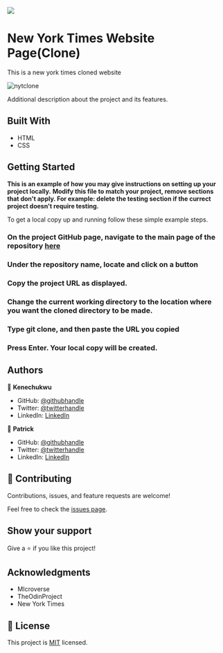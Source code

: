 ![](https://img.shields.io/badge/Microverse-blueviolet)

# New York Times Website Page(Clone)

This is a new york times cloned website

![nytclone](https://user-images.githubusercontent.com/53356820/100283344-a3253f00-2f6d-11eb-9392-a9a8115fc081.png)

Additional description about the project and its features.

## Built With

- HTML
- CSS

## Getting Started

**This is an example of how you may give instructions on setting up your project locally.**
**Modify this file to match your project, remove sections that don't apply. For example: delete the testing section if the currect project doesn't require testing.**


To get a local copy up and running follow these simple example steps.

### On the project GitHub page, navigate to the main page of the repository [here](https://github.com/keneogu/New-York-Times-Clone-Webpage/tree/milestone_one_two)

### Under the repository name, locate and click on a button

### Copy the project URL as displayed.

### Change the current working directory to the location where you want the cloned directory to be made.

### Type git clone, and then paste the URL you copied

### Press Enter. Your local copy will be created.



## Authors

👤 **Kenechukwu**

- GitHub: [@githubhandle](https://github.com/githubhandle)
- Twitter: [@twitterhandle](https://twitter.com/twitterhandle)
- LinkedIn: [LinkedIn](https://linkedin.com/linkedinhandle)

👤 **Patrick**

- GitHub: [@githubhandle](https://github.com/githubhandle)
- Twitter: [@twitterhandle](https://twitter.com/twitterhandle)
- LinkedIn: [LinkedIn](https://linkedin.com/linkedinhandle)

## 🤝 Contributing

Contributions, issues, and feature requests are welcome!

Feel free to check the [issues page](issues/).

## Show your support

Give a ⭐️ if you like this project!

## Acknowledgments

- MIcroverse
- TheOdinProject
- New York Times

## 📝 License

This project is [MIT](lic.url) licensed.
